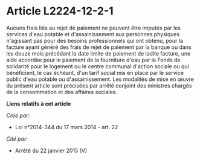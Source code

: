 # Article L2224-12-2-1

Aucuns frais liés au rejet de paiement ne peuvent être imputés par les services d'eau potable et d'assainissement aux
personnes physiques n'agissant pas pour des besoins professionnels qui ont obtenu, pour la facture ayant généré des frais de
rejet de paiement par la banque ou dans les douze mois précédant la date limite de paiement de ladite facture, une aide
accordée pour le paiement de la fourniture d'eau par le Fonds de solidarité pour le logement ou le centre communal d'action
sociale ou qui bénéficient, le cas échéant, d'un tarif social mis en place par le service public d'eau potable ou
d'assainissement. Les modalités de mise en œuvre du présent article sont précisées par arrêté conjoint des ministres chargés
de la consommation et des affaires sociales.

**Liens relatifs à cet article**

_Créé par_:

  - Loi n°2014-344 du 17 mars 2014 - art. 22

_Cité par_:

  - Arrêté du 22 janvier 2015 (V)

